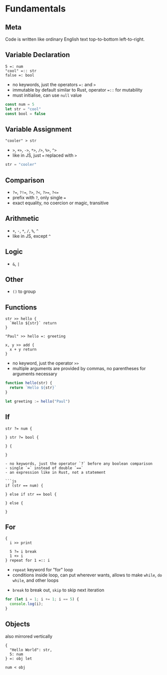 # Fundamentals



## Meta

Code is written like ordinary English text top-to-bottom left-to-right.

## Variable Declaration

```
5 =: num
"cool" =:: str
false =: bool
```

- no keywords, just the operators `=:` and `>`
- immutable by default similar to Rust, operator `=::` for mutability
- must initialise, can use `null` value

```js
const num = 5
let str = "cool"
const bool = false
```

## Variable Assignment

```
"cooler" > str
```

- `>`, `+>`, `->`, `*>`, `/>`, `%>`, `^>`
- like in JS, just `=` replaced with `>`

```js
str = "cooler"
```

## Comparison

- `?=`, `?!=`, `?>`, `?<`, `?>=`, `?<=`
- prefix with `?`, only single `=`
- exact equality, no coercion or magic, transitive

## Arithmetic

- `+`, `-`, `*`, `/`, `%`, `^`
- like in JS, except `^`

## Logic

- `&`, `|`

## Other

- `()` to group



## Functions

```
str >> hello {
  `Hello ${str}` return
}

"Paul" >> hello =: greeting

x, y >> add {
  x + y return
}
```

- no keyword, just the operator `>>`
- multiple arguments are provided by commas, no parentheses for arguments necessary

```js
function hello(str) {
  return `Hello ${str}`
}

let greeting := hello("Paul")
```

## If

```
str ?= num {

} str ?= bool {

} {

}

- no keywords, just the operator `?` before any boolean comparison
- single `=` instead of double `==`
- an expression like in Rust, not a statement

```js
if (str == num) {

} else if str == bool {

} else {

}
```

## For

```
{
  i >> print

  5 ?= i break
  1 +> i
} repeat for 1 =:: i
```

- `repeat` keyword for "for" loop
- conditions inside loop, can put wherever wants, allows to make `while`, `do while`, and other loops
<!-- todo: reconsider, since hard to parse -->
- `break` to break out, `skip` to skip next iteration

```js
for (let i = 1; i += 1; i == 5) {
  console.log(i);
}
```




## Objects

also mirrored vertically

```
{
  "Hello World": str,
  5: num
} =: obj let

num < obj
```

